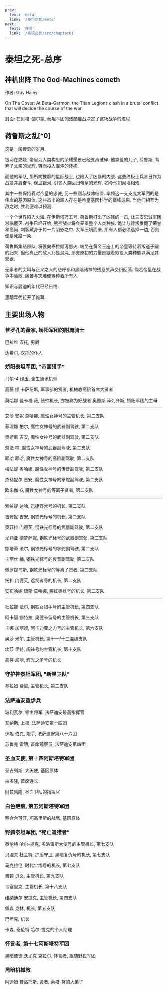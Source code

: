 ```yaml
---
prev:
  text: 'meta'
  link: '/泰坦之死/meta'
next:
  text: '序言'
  link: '/泰坦之死/src/chapter01'
---
```


# 泰坦之死-总序

## 神机出阵 The God-Machines cometh

作者: Guy Haley

On The Cover: At Beta-Garmon, the Titan Legions clash in a brutal conflict that will decide the course of the war

封面: 在贝塔-伽尔蒙, 泰坦军团的残酷鏖战决定了这场战争的进程.

## 荷鲁斯之乱[^0]

这是一段传奇的岁月.

银河在燃烧. 帝皇为人类构思的荣耀愿景已经支离破碎. 他挚爱的儿子, 荷鲁斯, 背弃了父亲的光辉, 转而投入混沌的怀抱.

而他的军队, 那所向披靡的星际战士, 也陷入了凶暴的内战. 这些终极士兵昔日作为战友并肩奋斗, 保卫银河, 引领人类回归帝皇的光辉. 如今他们阋墙相残.

其中一些保持着对帝皇的忠诚, 另一些则与战帅结盟. 率领这一支支庞大军团的是伟岸的基因原体. 这些杰出的超人存在是帝皇基因科学的巅峰成果. 当他们相互为敌之时, 胜利便难以预测.

一个个世界陷入火海. 在伊斯塔万五号, 荷鲁斯打出了凶残的一击, 让三支忠诚军团濒临覆灭. 战争已经开始, 熊熊战火将会笼罩整个人类种族. 诡计与背叛推翻了荣誉和高尚. 刺客藏身于每一片阴影之中. 大军压境而来. 所有人都必须选择一边, 否则便是死路一条.

荷鲁斯集结部队, 将要向泰拉倾泻怒火. 端坐在黄金王座上的帝皇等待着叛道子嗣的归来. 但他真正的敌人乃是混沌, 那支原初的力量觊觎着奴役人类种族以满足其邪欲.

无辜者的尖叫与正义之人的悲呼都和黑暗诸神的残忍笑声交织回荡. 倘若帝皇在战争中落败, 痛苦与灾难便等待着所有人.

知识与启迪的年代已经告终.

黑暗年代拉开了帷幕.

## 主要出场人物

### 普罗孔的薇家, 娇阳军团的附庸骑士

巴拉维 汉托, 男爵

达希尔, 汉托的仆人

### 娇阳泰坦军团, "帝国猎手"

马尔-4 绿玉, 全生通讯机师

高藤 缪 卡萨纽斯, 军事部的贤者, 机械教高阶首席大贤者

莫哈娜 曼卡塔 薇, 统帅机长, 亦被称为好战者 奥图斯 泽列齐斯, 娇阳军团的主母

--------

艾莎 安妮 莫哈娜, 魔性女神号的主管机长, 第二支队

菲涅娜 柏尔, 魔性女神号的武器副驾驶, 第二支队

奥妲尼 吉安, 魔性女神号的武器副驾驶, 第二支队

奈法 楠, 魔性女神号的武器副驾驶, 第二支队

耶哈 耶哈, 魔性女神号的高阶副驾驶, 第二支队

梅法妮 奥哈娜, 魔性女神号的传音副驾驶, 第二支队

杰翡妮尔 吉安, 魔性女神号的掌舵副驾驶, 第二支队

欧米伽-6, 魔性女神号的等离子贤者, 第二支队

--------

索兰媞 达哈, 迅捷野犬号的机长, 第二支队

吉安妮 吉安, 钢铁光标号的机长, 第二支队

奥菲拉 门德芙, 钢铁光标号的武器副驾驶, 第二支队

尤莉亚 德梦萨妮, 钢铁光标号的武器副驾驶, 第二支队

娜塔蒂 法尔, 钢铁光标号的掌舵副驾驶, 第二支队

卡丽丝 楠, 钢铁光标号的传音副驾驶, 第二支队

佩罗提乌斯, 钢铁光标号的等离子贤者, 第二支队

托扎 门德芙, 远视者号的机长, 第二支队

安布哈妮 琉斯 莫哈娜, 腥红奥丝号的机长, 第二支队

--------

杜拉娜 法尔, 钢铁女猎手号的主管机长, 第四支队

阿卡丽 娜特拉, 奥德卡留号的主管机长, 第三支队

卡娜 加丽娅, 阿卡迪亚之力号的主管机长, 第六支队

奥莎 米尔, 主管机长, 第十一/十三混编支队

坎莎 里特, 阔锋号的主管机长, 第十支队

高芬 尼丽, 辉光之矛号的机长

### 守护神泰坦军团, "新星卫队"

基拉姆 费雷, 主管机长, 第三支队

### 法萨迪安重步兵

玻利瓦尔, 领主将军, 法萨迪安最高指挥官

瓦纳斯, 上校, 法萨迪安第十四团

伊坦 伯克, 炮手, 法萨迪安第八十六团

苏鲁克 雷明, 首席观察员, 法萨迪安第四团

### 圣血天使, 第十四阿斯塔特军团

圣吉列斯, 大天使, 基因原体

拉多隆, 首席连长

阿兹凯隆, 圣血卫队的指挥官

### 白色疤痕, 第五阿斯塔特军团

察合台可汗, 巧高里斯的战鹰, 基因原体

### 野狐泰坦军团, "死亡追猎者"

泰伦特 哈尔-提克, 多洛雷斯大使号的主管机长, 第七支队

贝涅夫 杜兰特, 护盾守卫, 黑暗复仇号的机长, 第七支队

马克拉伦, 时代尘埃号的机长, 第七支队

费顿 贝文, 主管机长, 第九支队

韦塞里克, 主管机长, 第十八支队

维纳迪尔 安提克, 主管机长, 第四支队

佩森 克林, 机长, 第五支队

巴萨克, 机长

卡森, 泰伦特 哈尔-提克的个人助理

### 怀言者, 第十七阿斯塔特军团

黑暗使徒 沃尤克 克拉尔, 怀言者, 跟随野狐军团

### 黑暗机械教

阿迪姆 普洛托斯, 贤者, 索塔-努的大弟子

